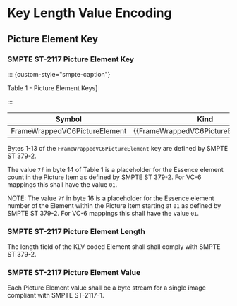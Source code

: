 # Key Length Value Encoding

## Picture Element Key

### SMPTE ST-2117 Picture Element Key

::: {custom-style="smpte-caption"}

Table 1 - Picture Element Keys]

:::

| Symbol                        | Kind | Item UL
|-------------------------------|------|---------------------------------------------------
| FrameWrappedVC6PictureElement | {{FrameWrappedVC6PictureElement.Kind}} | {{FrameWrappedVC6PictureElement.UL}}

Bytes 1-13 of the `FrameWrappedVC6PictureElement` key are defined by SMPTE ST 379-2.

The value `7f` in byte 14 of Table 1 is a placeholder for the Essence element count
in the Picture Item as defined by SMPTE ST 379-2.
For VC-6 mappings this shall have the value `01`.

NOTE: The value `7f` in byte 16 is a placeholder for the Essence element number
of the Element within the Picture Item starting at `01` as defined by SMPTE ST 379-2.
For VC-6 mappings this shall have the value `01`.

### SMPTE ST-2117 Picture Element Length

The length field of the KLV coded Element shall shall comply with SMPTE ST 379-2.

### SMPTE ST-2117 Picture Element Value

Each Picture Element value shall be a byte stream for a single image compliant with SMPTE ST-2117-1.
